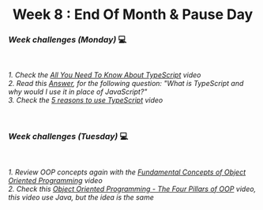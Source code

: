 <h1 align="center">Week 8 : End Of Month & Pause Day</h1>

### _Week challenges (Monday)_ 💻

<br>

_1. Check the [All You Need To Know About TypeScript](https://www.youtube.com/watch?v=eCZhz0JCVx0) video_<br>
_2. Read this [Answer](https://stackoverflow.com/questions/12694530/what-is-typescript-and-why-would-i-use-it-in-place-of-javascript/35048303#35048303), for the following question: "What is TypeScript and why would I use it in place of JavaScript?"_<br>
_3. Check the [5 reasons to use TypeScript](https://www.youtube.com/watch?v=BDCjP9VLoPo) video_

<br>

### _Week challenges (Tuesday)_ 💻

<br>

_1. Review OOP concepts again with the [Fundamental Concepts of Object Oriented Programming](https://www.youtube.com/watch?v=m_MQYyJpIjg) video_<br>
_2. Check this [Object Oriented Programming - The Four Pillars of OOP](https://www.youtube.com/watch?v=1ONhXmQuWP8) video, this video use Java, but the idea is the same_

<br>
